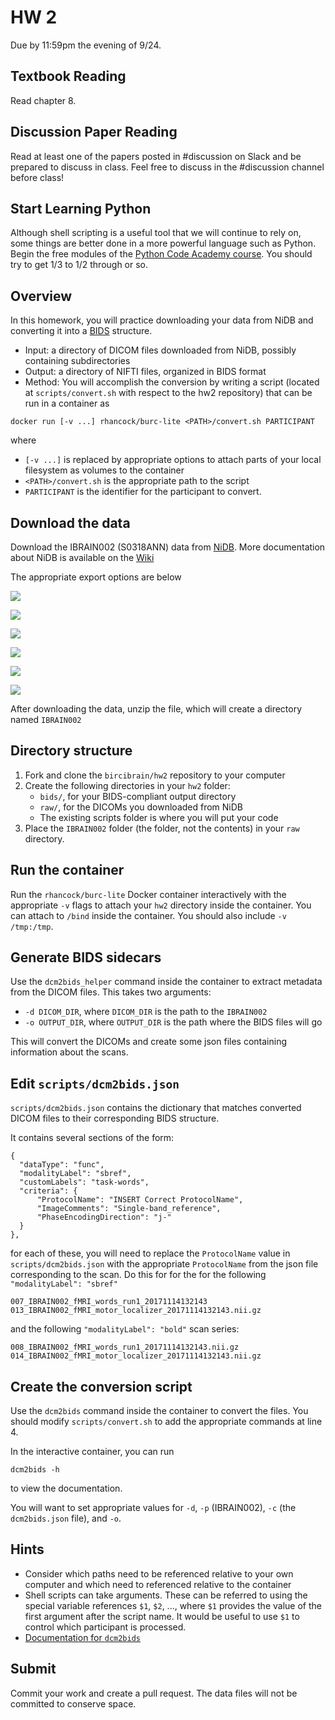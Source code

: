 # HW 2
Due by 11:59pm the evening of 9/24.

## Textbook Reading
Read chapter 8.



## Discussion Paper Reading

Read at least one of the papers posted in #discussion on Slack and be prepared to discuss in class. Feel free to discuss in the #discussion channel before class!

## Start Learning Python

Although shell scripting is a useful tool that we will continue to rely on, some things are better done in a more powerful language such as Python. Begin the free modules of the [Python Code Academy course](https://www.codecademy.com/learn/learn-python). You should try to get 1/3 to 1/2 through or so.


## Overview
In this homework, you will practice downloading your data from NiDB and converting it into a [BIDS](http://bids.neuroimaging.io) structure.

- Input: a directory of DICOM files downloaded from NiDB, possibly containing subdirectories
- Output: a directory of NIFTI files, organized in BIDS format
- Method: You will accomplish the conversion by writing a script (located at `scripts/convert.sh` with respect to the hw2 repository) that can be run in a container as

```
docker run [-v ...] rhancock/burc-lite <PATH>/convert.sh PARTICIPANT
```

where

- `[-v ...]` is replaced by appropriate options to attach parts of your local filesystem as volumes to the container
- `<PATH>/convert.sh` is the appropriate path to the script
- `PARTICIPANT` is the identifier for the participant to convert.

## Download the data

Download the IBRAIN002 (S0318ANN) data from [NiDB](http://psypacs.psy.uconn.edu/nidb/index.php). More documentation about NiDB is available on the [Wiki](http://birc-int.psy.uconn.edu/wiki/index.php/NiDB_User_Guide)

The appropriate export options are below


![](img/nidb2.png)

![](img/nidb3.png)

![](img/nidb4.png)

![](img/nidb5.png)

![](img/nidb6.png)

![](img/nidb7.png)

After downloading the data, unzip the file, which will create a directory named `IBRAIN002`

## Directory structure

1. Fork and clone the `bircibrain/hw2` repository to your computer
2. Create the following directories in your `hw2` folder:
	- `bids/`, for your BIDS-compliant output directory
	- `raw/`, for the DICOMs you downloaded from NiDB
	- The existing scripts folder is where you will put your code
3. Place the `IBRAIN002` folder (the folder, not the contents) in your `raw` directory.

## Run the container

Run the `rhancock/burc-lite` Docker container interactively with the appropriate `-v` flags to attach your `hw2` directory inside the container. You can attach to `/bind` inside the container. You should also include `-v /tmp:/tmp`.

## Generate BIDS sidecars
Use the `dcm2bids_helper` command inside the container to extract metadata from the DICOM files. This takes two arguments:
- `-d DICOM_DIR`, where `DICOM_DIR` is the path to the `IBRAIN002`
- `-o OUTPUT_DIR`, where `OUTPUT_DIR` is the path where the BIDS files will go

This will convert the DICOMs and create some json files containing information about the scans.

## Edit `scripts/dcm2bids.json`

`scripts/dcm2bids.json` contains the dictionary that matches converted DICOM files to their corresponding BIDS structure.

It contains several sections of the form:

```
{
  "dataType": "func",
  "modalityLabel": "sbref",
  "customLabels": "task-words",
  "criteria": {
      "ProtocolName": "INSERT Correct ProtocolName",
      "ImageComments": "Single-band_reference",
      "PhaseEncodingDirection": "j-"
  }
},
```

for each of these, you will need to replace the `ProtocolName` value in `scripts/dcm2bids.json` with the appropriate `ProtocolName` from the json file corresponding to the scan. Do this for for the 
for the following `"modalityLabel": "sbref"`

```
007_IBRAIN002_fMRI_words_run1_20171114132143
013_IBRAIN002_fMRI_motor_localizer_20171114132143.nii.gz
```

and the following `"modalityLabel": "bold"` scan series:

```
008_IBRAIN002_fMRI_words_run1_20171114132143.nii.gz
014_IBRAIN002_fMRI_motor_localizer_20171114132143.nii.gz
```

## Create the conversion script
Use the `dcm2bids` command inside the container to convert the files. You should modify `scripts/convert.sh` to add the appropriate commands at line 4.

In the interactive container, you can run

```
dcm2bids -h
``` 

to view the documentation.

You will want to set appropriate values for `-d`, `-p` (IBRAIN002), `-c` (the `dcm2bids.json` file), and `-o`.

## Hints

- Consider which paths need to be referenced relative to your own computer and which need to referenced relative to the container
- Shell scripts can take arguments. These can be referred to using the special variable references `$1`, `$2`, ..., where `$1` provides the value of the first argument after the script name. It would be useful to use `$1` to control which participant is processed.
- [Documentation for `dcm2bids`](https://github.com/cbedetti/Dcm2Bids/)



## Submit

Commit your work and create a pull request. The data files will not be committed to conserve space.



